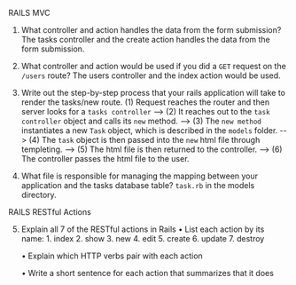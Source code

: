 RAILS MVC

1. What controller and action handles the data from the form submission?
    The tasks controller and the create action handles the data from the form submission.

2. What controller and action would be used if you did a `GET` request on the `/users` route?
    The users controller and the index action would be used.

3. Write out the step-by-step process that your rails application will take to render the tasks/new route.
    (1) Request reaches the router and then server looks for a `tasks controller` --> (2) It reaches out to the `task controller` object and calls its `new` method. --> (3) The `new method` instantiates a new `Task` object, which is described in the `models` folder. --> (4) The `task` object is then passed into the `new` html file through templeting. --> (5) The html file is then returned to the controller. --> (6) The controller passes the html file to the user.

4. What file is responsible for managing the mapping between your application and the tasks database table?
    `task.rb` in the models directory.

RAILS RESTful Actions

5. Explain all 7 of the RESTful actions in Rails
    • List each action by its name:
        1. index
        2. show
        3. new
        4. edit
        5. create
        6. update
        7. destroy

    • Explain which HTTP verbs pair with each action

    • Write a short sentence for each action that summarizes that it does

